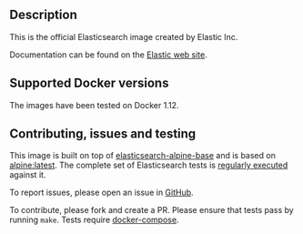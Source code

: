 ## Description

This is the official Elasticsearch image created by Elastic Inc.

Documentation can be found on the [Elastic web site](https://www.elastic.co/guide/en/elasticsearch/reference/5.1/docker.html).

## Supported Docker versions

The images have been tested on Docker 1.12.

## Contributing, issues and testing

This image is built on top of [elasticsearch-alpine-base](https://github.com/elastic/elasticsearch-alpine-base) and is based on [alpine:latest](https://hub.docker.com/_/alpine/).
The complete set of Elasticsearch tests is [regularly executed](https://elasticsearch-ci.elastic.co/view/Elasticsearch/job/elastic+elasticsearch+master+dockeralpine-periodic/) against it.

To report issues, please open an issue in [GitHub](https://github.com/elastic/elasticsearch-docker/issues).

To contribute, please fork and create a PR. Please ensure that tests pass by running `make`. Tests require [docker-compose](https://docs.docker.com/compose/install/).
